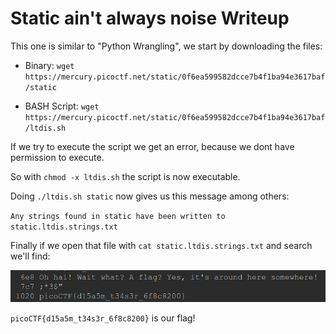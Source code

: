 # Static ain't always noise Writeup

This one is similar to "Python Wrangling", we start by downloading the files:

- Binary: `wget https://mercury.picoctf.net/static/0f6ea599582dcce7b4f1ba94e3617baf/static`

- BASH Script: `wget https://mercury.picoctf.net/static/0f6ea599582dcce7b4f1ba94e3617baf/ltdis.sh`

If we try to execute the script we get an error, because we dont have permission to execute. 

So with `chmod -x ltdis.sh` the script is now executable.

Doing `./ltdis.sh static` now gives us this message among others:

`Any strings found in static have been written to static.ltdis.strings.txt`

Finally if we open that file with `cat static.ltdis.strings.txt` and search we'll find:

![image info](./Images/hiddenbash.png)

`picoCTF{d15a5m_t34s3r_6f8c8200}` is our flag!
